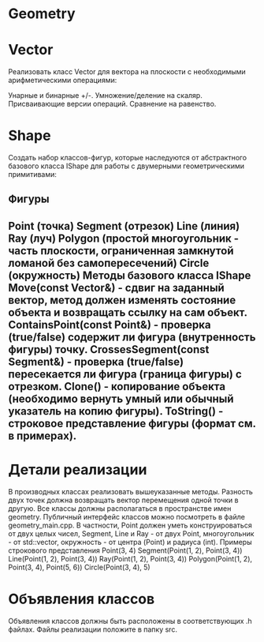 # Geometry
# Vector
Реализовать класс Vector для вектора на плоскости с необходимыми арифметическими операциями:

Унарные и бинарные +/-.
Умножение/деление на скаляр.
Присваивающие версии операций.
Сравнение на равенство.

# Shape
Создать набор классов-фигур, которые наследуются от абстрактного базового класса IShape для работы с двумерными геометрическими примитивами:
## Фигуры
Point (точка)
Segment (отрезок)
Line (линия)
Ray (луч)
Polygon (простой многоугольник - часть плоскости, ограниченная замкнутой ломаной без самопересечений)
Circle (окружность)
Методы базового класса IShape
Move(const Vector&) - сдвиг на заданный вектор, метод должен изменять состояние объекта и возвращать ссылку на сам объект.
ContainsPoint(const Point&) - проверка (true/false) содержит ли фигура (внутренность фигуры) точку.
CrossesSegment(const Segment&) - проверка (true/false) пересекается ли фигура (граница фигуры) с отрезком.
Clone() - копирование объекта (необходимо вернуть умный или обычный указатель на копию фигуры).
ToString() - строковое представление фигуры (формат см. в примерах).
---
# Детали реализации
В производных классах реализовать вышеуказанные методы.
Разность двух точек должна возвращать вектор перемещения одной точки в другую.
Все классы должны располагаться в пространстве имен geometry.
Публичный интерфейс классов можно посмотреть в файле geometry_main.cpp.
В частности, Point должен уметь конструироваться от двух целых чисел, Segment, Line и Ray - от двух Point, 
многоугольник - от std::vector<Point>, окружность - от центра (Point) и радиуса (int).
Примеры строкового представления
Point(3, 4)
Segment(Point(1, 2), Point(3, 4))
Line(Point(1, 2), Point(3, 4))
Ray(Point(1, 2), Point(3, 4))
Polygon(Point(1, 2), Point(3, 4), Point(5, 6))
Circle(Point(3, 4), 5)
# Объявления классов
Объявления классов должны быть расположены в соответствующих .h файлах.
Файлы реализации положите в папку src.
